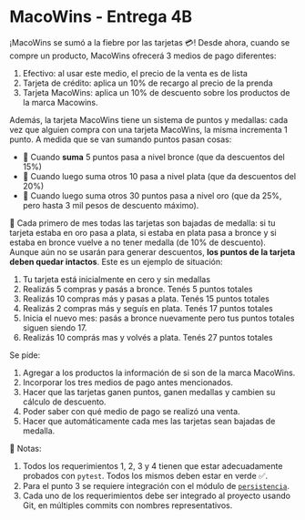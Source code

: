 # MacoWins - Entrega 4B

¡MacoWins se sumó a la fiebre por las tarjetas 💳! Desde ahora, cuando se compre un producto, MacoWins ofrecerá 3 medios de pago diferentes:

  1. Efectivo: al usar este medio, el precio de la venta es de lista
  2. Tarjeta de crédito: aplica un 10% de recargo al precio de la prenda
  3. Tarjeta MacoWins: aplica un 10% de descuento sobre los productos de la marca Macowins.

Además, la tarjeta MacoWins tiene un sistema de puntos y medallas: cada vez que alguien compra con una tarjeta MacoWins, la misma incrementa 1 punto. A medida que se van sumando puntos pasan cosas:

  * 🥉 Cuando **suma** 5 puntos pasa a nivel bronce (que da descuentos del 15%)
  * 🥈 Cuando luego suma otros 10 pasa a nivel plata (que da descuentos del 20%)
  * 🥇 Cuando luego suma otros 30 puntos pasa a nivel oro (que da 25%, pero hasta 3 mil pesos de descuento máximo).

📆 Cada primero de mes todas las tarjetas son bajadas de medalla: si tu tarjeta estaba en oro pasa a plata, si estaba en plata pasa a bronce y si estaba en bronce vuelve a no tener medalla (de 10% de descuento). Aunque aún no se usarán para generar descuentos, **los puntos de la tarjeta deben quedar intactos**. Este es un ejemplo de situación:

 1. Tu tarjeta está inicialmente en cero y sin medallas
 2. Realizás 5 compras y pasás a bronce. Tenés 5 puntos totales
 3. Realizás 10 compras más y pasas a plata. Tenés 15 puntos totales
 4. Realizás 2 compras más y seguís en plata. Tenés 17 puntos totales
 5. Inicia el nuevo mes: pasás a bronce nuevamente pero tus puntos totales siguen siendo 17.
 6. Realizás 10 comprás mas y volvés a plata. Tenés 27 puntos totales

Se pide:

1. Agregar a los productos la información de si son de la marca MacoWins.
2. Incorporar los tres medios de pago antes mencionados.
3. Hacer que las tarjetas ganen puntos, ganen medallas y cambien su cálculo de descuento.
4. Poder saber con qué medio de pago se realizó una venta.
5. Hacer que automáticamente cada mes las tarjetas sean bajadas de medalla.

🧪 Notas:

 1. Todos los requerimientos 1, 2, 3 y 4 tienen que estar adecuadamente probados con `pytest`. Todos los mismos deben estar en verde ✅.
 2. Para el punto 3 se requiere integración con el módulo de [`persistencia`](https://gist.github.com/flbulgarelli/3b34f870783cba3d88c996da6acf773c).
 3. Cada uno de los requerimientos debe ser integrado al proyecto usando Git, en múltiples commits con nombres representativos.
